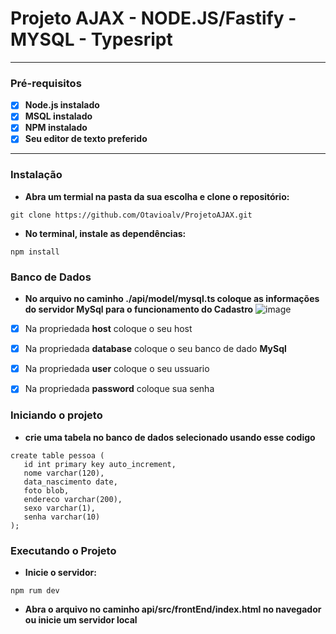 # Projeto AJAX - NODE.JS/Fastify - MYSQL - Typesript
---
### Pré-requisitos

- [x] **Node.js instalado**
- [x] **MSQL instalado**
- [x] **NPM instalado**
- [x] **Seu editor de texto preferido**
---

### Instalação

* **Abra um termial na pasta da sua escolha e clone o repositório:**
```
git clone https://github.com/Otavioalv/ProjetoAJAX.git
```

* **No terminal, instale as dependências:**
```
npm install
```

### Banco de Dados
* **No arquivo no caminho ./api/model/mysql.ts coloque as informações do servidor MySql para o funcionamento do Cadastro**
![image](https://github.com/Otavioalv/ProjetoAJAX/assets/107057360/a6d4642b-0d8e-4f1f-941f-1deeb2a01cc7)

- [x] Na propriedada <b>host</b> coloque o seu host
- [x] Na propriedada <b>database</b> coloque o seu banco de dado <b>MySql</b>
- [x] Na propriedada <b>user</b> coloque o seu ussuario
- [x] Na propriedada <b>password</b> coloque sua senha


### Iniciando o projeto
* **crie uma tabela no banco de dados selecionado usando esse codigo**
```
create table pessoa (
   id int primary key auto_increment, 
   nome varchar(120), 
   data_nascimento date, 
   foto blob, 
   endereco varchar(200),
   sexo varchar(1),
   senha varchar(10)
);
```

### Executando o Projeto
* **Inicie o servidor:**

```
npm rum dev
```

* **Abra o arquivo no caminho api/src/frontEnd/index.html no navegador ou inicie um servidor local**

